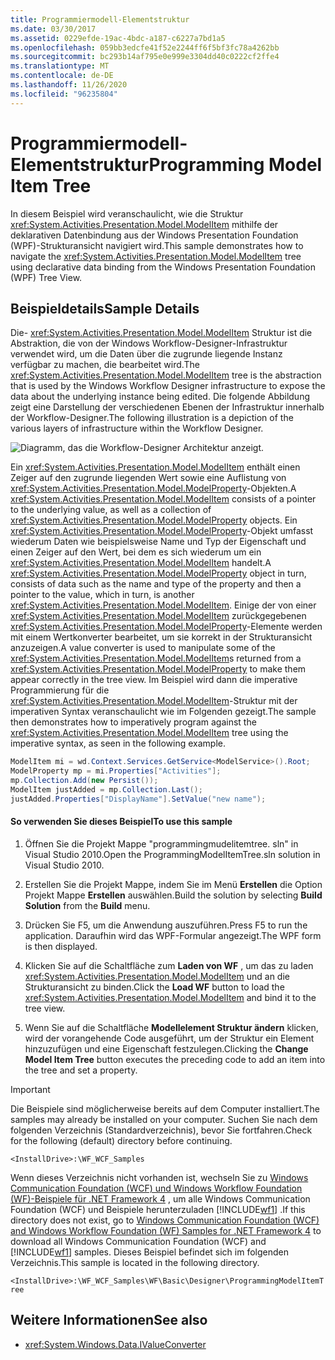 ```yaml
---
title: Programmiermodell-Elementstruktur
ms.date: 03/30/2017
ms.assetid: 0229efde-19ac-4bdc-a187-c6227a7bd1a5
ms.openlocfilehash: 059bb3edcfe41f52e2244ff6f5bf3fc78a4262bb
ms.sourcegitcommit: bc293b14af795e0e999e3304dd40c0222cf2ffe4
ms.translationtype: MT
ms.contentlocale: de-DE
ms.lasthandoff: 11/26/2020
ms.locfileid: "96235804"
---
```

# <a name="programming-model-item-tree"></a><span data-ttu-id="08ebd-102">Programmiermodell-Elementstruktur</span><span class="sxs-lookup"><span data-stu-id="08ebd-102">Programming Model Item Tree</span></span>

<span data-ttu-id="08ebd-103">In diesem Beispiel wird veranschaulicht, wie die Struktur <xref:System.Activities.Presentation.Model.ModelItem> mithilfe der deklarativen Datenbindung aus der Windows Presentation Foundation (WPF)-Strukturansicht navigiert wird.</span><span class="sxs-lookup"><span data-stu-id="08ebd-103">This sample demonstrates how to navigate the <xref:System.Activities.Presentation.Model.ModelItem> tree using declarative data binding from the Windows Presentation Foundation (WPF) Tree View.</span></span>

## <a name="sample-details"></a><span data-ttu-id="08ebd-104">Beispieldetails</span><span class="sxs-lookup"><span data-stu-id="08ebd-104">Sample Details</span></span>

 <span data-ttu-id="08ebd-105">Die- <xref:System.Activities.Presentation.Model.ModelItem> Struktur ist die Abstraktion, die von der Windows Workflow-Designer-Infrastruktur verwendet wird, um die Daten über die zugrunde liegende Instanz verfügbar zu machen, die bearbeitet wird.</span><span class="sxs-lookup"><span data-stu-id="08ebd-105">The <xref:System.Activities.Presentation.Model.ModelItem> tree is the abstraction that is used by the Windows Workflow Designer infrastructure to expose the data about the underlying instance being edited.</span></span> <span data-ttu-id="08ebd-106">Die folgende Abbildung zeigt eine Darstellung der verschiedenen Ebenen der Infrastruktur innerhalb der Workflow-Designer.</span><span class="sxs-lookup"><span data-stu-id="08ebd-106">The following illustration is a depiction of the various layers of infrastructure within the Workflow Designer.</span></span>

 ![Diagramm, das die Workflow-Designer Architektur anzeigt.](./media/programming-model-item-tree/workflow-designer-architecture.jpg)

 <span data-ttu-id="08ebd-108">Ein <xref:System.Activities.Presentation.Model.ModelItem> enthält einen Zeiger auf den zugrunde liegenden Wert sowie eine Auflistung von <xref:System.Activities.Presentation.Model.ModelProperty>-Objekten.</span><span class="sxs-lookup"><span data-stu-id="08ebd-108">A <xref:System.Activities.Presentation.Model.ModelItem> consists of a pointer to the underlying value, as well as a collection of <xref:System.Activities.Presentation.Model.ModelProperty> objects.</span></span> <span data-ttu-id="08ebd-109">Ein <xref:System.Activities.Presentation.Model.ModelProperty>-Objekt umfasst wiederum Daten wie beispielsweise Name und Typ der Eigenschaft und einen Zeiger auf den Wert, bei dem es sich wiederum um ein <xref:System.Activities.Presentation.Model.ModelItem> handelt.</span><span class="sxs-lookup"><span data-stu-id="08ebd-109">A <xref:System.Activities.Presentation.Model.ModelProperty> object in turn, consists of data such as the name and type of the property and then a pointer to the value, which in turn, is another <xref:System.Activities.Presentation.Model.ModelItem>.</span></span> <span data-ttu-id="08ebd-110">Einige der von einer <xref:System.Activities.Presentation.Model.ModelItem> zurückgegebenen <xref:System.Activities.Presentation.Model.ModelProperty>-Elemente werden mit einem Wertkonverter bearbeitet, um sie korrekt in der Strukturansicht anzuzeigen.</span><span class="sxs-lookup"><span data-stu-id="08ebd-110">A value converter is used to manipulate some of the <xref:System.Activities.Presentation.Model.ModelItem>s returned from a <xref:System.Activities.Presentation.Model.ModelProperty> to make them appear correctly in the tree view.</span></span> <span data-ttu-id="08ebd-111">Im Beispiel wird dann die imperative Programmierung für die <xref:System.Activities.Presentation.Model.ModelItem>-Struktur mit der imperativen Syntax veranschaulicht wie im Folgenden gezeigt.</span><span class="sxs-lookup"><span data-stu-id="08ebd-111">The sample then demonstrates how to imperatively program against the <xref:System.Activities.Presentation.Model.ModelItem> tree using the imperative syntax, as seen in the following example.</span></span>

```csharp
ModelItem mi = wd.Context.Services.GetService<ModelService>().Root;
ModelProperty mp = mi.Properties["Activities"];
mp.Collection.Add(new Persist());
ModelItem justAdded = mp.Collection.Last();
justAdded.Properties["DisplayName"].SetValue("new name");
```

#### <a name="to-use-this-sample"></a><span data-ttu-id="08ebd-112">So verwenden Sie dieses Beispiel</span><span class="sxs-lookup"><span data-stu-id="08ebd-112">To use this sample</span></span>

1. <span data-ttu-id="08ebd-113">Öffnen Sie die Projekt Mappe "programmingmudelitemtree. sln" in Visual Studio 2010.</span><span class="sxs-lookup"><span data-stu-id="08ebd-113">Open the ProgrammingModelItemTree.sln solution in Visual Studio 2010.</span></span>

2. <span data-ttu-id="08ebd-114">Erstellen Sie die Projekt Mappe, indem Sie im Menü **Erstellen** die Option Projekt Mappe **Erstellen** auswählen.</span><span class="sxs-lookup"><span data-stu-id="08ebd-114">Build the solution by selecting **Build Solution** from the **Build** menu.</span></span>

3. <span data-ttu-id="08ebd-115">Drücken Sie F5, um die Anwendung auszuführen.</span><span class="sxs-lookup"><span data-stu-id="08ebd-115">Press F5 to run the application.</span></span> <span data-ttu-id="08ebd-116">Daraufhin wird das WPF-Formular angezeigt.</span><span class="sxs-lookup"><span data-stu-id="08ebd-116">The WPF form is then displayed.</span></span>

4. <span data-ttu-id="08ebd-117">Klicken Sie auf die Schaltfläche zum **Laden von WF** , um das zu laden <xref:System.Activities.Presentation.Model.ModelItem> und an die Strukturansicht zu binden.</span><span class="sxs-lookup"><span data-stu-id="08ebd-117">Click the **Load WF** button to load the <xref:System.Activities.Presentation.Model.ModelItem> and bind it to the tree view.</span></span>

5. <span data-ttu-id="08ebd-118">Wenn Sie auf die Schaltfläche **Modellelement Struktur ändern** klicken, wird der vorangehende Code ausgeführt, um der Struktur ein Element hinzuzufügen und eine Eigenschaft festzulegen.</span><span class="sxs-lookup"><span data-stu-id="08ebd-118">Clicking the **Change Model Item Tree** button executes the preceding code to add an item into the tree and set a property.</span></span>

> [!IMPORTANT]
> <span data-ttu-id="08ebd-119">Die Beispiele sind möglicherweise bereits auf dem Computer installiert.</span><span class="sxs-lookup"><span data-stu-id="08ebd-119">The samples may already be installed on your computer.</span></span> <span data-ttu-id="08ebd-120">Suchen Sie nach dem folgenden Verzeichnis (Standardverzeichnis), bevor Sie fortfahren.</span><span class="sxs-lookup"><span data-stu-id="08ebd-120">Check for the following (default) directory before continuing.</span></span>  
>
> `<InstallDrive>:\WF_WCF_Samples`  
>
> <span data-ttu-id="08ebd-121">Wenn dieses Verzeichnis nicht vorhanden ist, wechseln Sie zu [Windows Communication Foundation (WCF) und Windows Workflow Foundation (WF)-Beispiele für .NET Framework 4](https://www.microsoft.com/download/details.aspx?id=21459) , um alle Windows Communication Foundation (WCF) und Beispiele herunterzuladen [!INCLUDE[wf1](../../../../includes/wf1-md.md)] .</span><span class="sxs-lookup"><span data-stu-id="08ebd-121">If this directory does not exist, go to [Windows Communication Foundation (WCF) and Windows Workflow Foundation (WF) Samples for .NET Framework 4](https://www.microsoft.com/download/details.aspx?id=21459) to download all Windows Communication Foundation (WCF) and [!INCLUDE[wf1](../../../../includes/wf1-md.md)] samples.</span></span> <span data-ttu-id="08ebd-122">Dieses Beispiel befindet sich im folgenden Verzeichnis.</span><span class="sxs-lookup"><span data-stu-id="08ebd-122">This sample is located in the following directory.</span></span>  
>
> `<InstallDrive>:\WF_WCF_Samples\WF\Basic\Designer\ProgrammingModelItemTree`  
  
## <a name="see-also"></a><span data-ttu-id="08ebd-123">Weitere Informationen</span><span class="sxs-lookup"><span data-stu-id="08ebd-123">See also</span></span>

- <xref:System.Windows.Data.IValueConverter>
